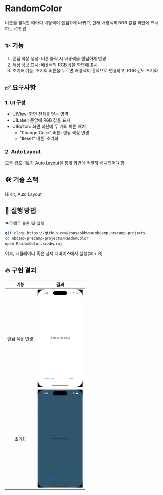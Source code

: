 # RandomColor

버튼을 클릭할 때마다 배경색이 랜덤하게 바뀌고, 현재 배경색의 RGB 값을 화면에 표시하는 iOS 앱

## ✨ 기능

1. 랜덤 색상 생성: 버튼 클릭 시 배경색을 랜덤하게 변경
2. 색상 정보 표시: 배경색의 RGB 값을 화면에 표시
3. 초기화 기능: 초기화 버튼을 누르면 배경색이 흰색으로 변경되고, RGB 값도 초기화

## ✅ 요구사항

### 1. UI 구성

* UIView: 화면 전체를 덮는 영역
* UILabel: 중앙에 RGB 값을 표시
* UIButton: 화면 하단에 두 개의 버튼 배치
    * "Change Color" 버튼: 랜덤 색상 변경
    * "Reset" 버튼: 초기화

### 2. Auto Layout

모든 컴포넌트가 Auto Layout을 통해 화면에 적절히 배치되어야 함

## 🛠️ 기술 스택

UIKit, Auto Layout

## 🚀 실행 방법

프로젝트 클론 및 실행

```bash
git clone https://github.com/youseokhwan/nbcamp-precamp-projects
cd nbcamp-precamp-projects/RandomColor
open RandomColor.xcodeproj
```

이후, 시뮬레이터 혹은 실제 디바이스에서 실행(⌘ + R)

## 🔥 구현 결과

|기능|결과|
|:---:|:---:|
|랜덤 색상 변경|![result01](assets/result01.gif)|
|초기화|![result02](assets/result02.gif)|
